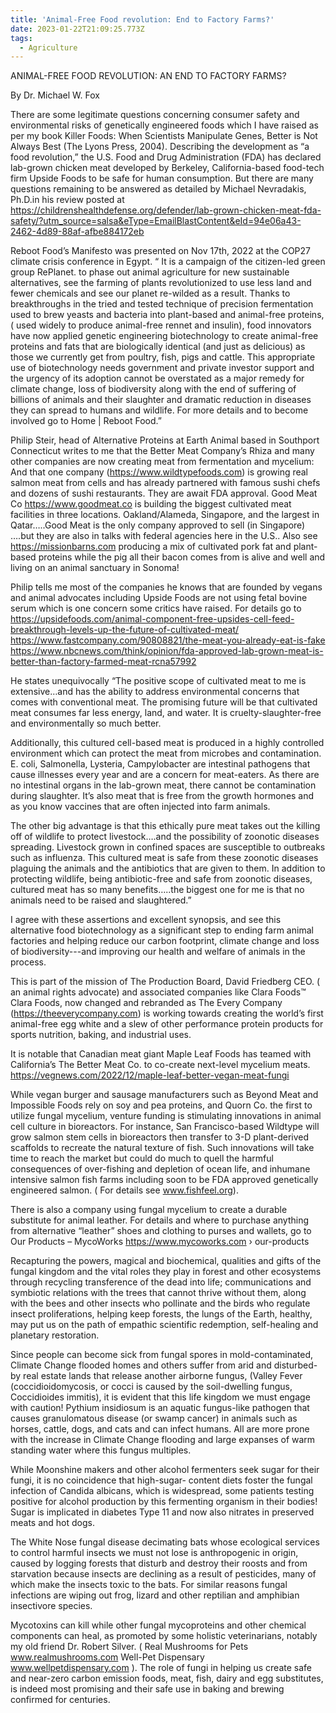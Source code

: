 ```yaml
---
title: 'Animal-Free Food revolution: End to Factory Farms?'
date: 2023-01-22T21:09:25.773Z
tags:
  - Agriculture
---
```

ANIMAL-FREE FOOD REVOLUTION: AN END TO FACTORY FARMS?

By Dr. Michael W. Fox

There are some legitimate questions concerning consumer safety and environmental risks of genetically engineered foods which I have raised as per my book Killer Foods: When Scientists Manipulate Genes, Better is Not Always Best (The Lyons Press, 2004). Describing the development as “a food revolution,” the U.S. Food and Drug Administration (FDA) has declared lab-grown chicken meat developed by Berkeley, California-based food-tech firm Upside Foods to be safe for human consumption. But there are many questions remaining to be answered as detailed by  Michael Nevradakis, Ph.D.in his review posted at https://childrenshealthdefense.org/defender/lab-grown-chicken-meat-fda-safety/?utm_source=salsa&eType=EmailBlastContent&eId=94e06a43-2462-4d89-88af-afbe884172eb 


 Reboot Food’s Manifesto was presented on Nov 17th, 2022 at the COP27 climate crisis conference in Egypt. “ It is a campaign of the citizen-led green group RePlanet. to phase out animal agriculture for new sustainable alternatives, see the farming of plants revolutionized to use less land and fewer chemicals and see our planet re-wilded as a result. Thanks to breakthroughs in the tried and tested technique of precision fermentation used to brew yeasts and bacteria into plant-based and animal-free proteins, ( used widely to produce animal-free rennet and insulin), food innovators have now applied genetic engineering biotechnology to create animal-free proteins and fats that are biologically identical (and just as delicious) as those we currently get from poultry, fish, pigs and cattle.
This appropriate use of biotechnology needs government and private investor support and the urgency of its adoption cannot be overstated as a major remedy for climate change, loss of biodiversity along with the end of suffering of billions of animals and their slaughter and dramatic reduction in diseases they can spread to humans and wildlife. For more details and to become involved go to Home | Reboot Food.”


Philip Steir, head of Alternative Proteins at Earth Animal based in Southport Connecticut writes to me that the Better Meat Company’s Rhiza and many other companies are now creating meat from fermentation and mycelium: And that one company (https://www.wildtypefoods.com)  is growing real salmon meat from cells and has already partnered with famous sushi chefs and dozens of sushi restaurants. They are await FDA approval. Good Meat Co  https://www.goodmeat.co  is building the biggest cultivated meat facilities in three locations. Oakland/Alameda, Singapore, and the largest in Qatar…..Good Meat is the only company approved to sell (in Singapore) ….but they are also in talks with  federal agencies here in the U.S.. Also see  https://missionbarns.com producing a mix of cultivated pork fat and plant-based proteins while the pig all their bacon comes from is alive and well and living on an animal sanctuary in Sonoma!


 Philip tells me most of the companies he knows that are founded by vegans and animal advocates including Upside Foods are not using fetal bovine serum which is one concern some critics have raised. For details go to
https://upsidefoods.com/animal-component-free-upsides-cell-feed-breakthrough-levels-up-the-future-of-cultivated-meat/
https://www.fastcompany.com/90808821/the-meat-you-already-eat-is-fake
 https://www.nbcnews.com/think/opinion/fda-approved-lab-grown-meat-is-better-than-factory-farmed-meat-rcna57992

 He states unequivocally “The positive scope of cultivated meat to me is extensive…and has the ability to address environmental concerns that comes with conventional meat. The promising future will be that cultivated meat consumes far less energy, land, and water. It is cruelty-slaughter-free and environmentally so much better.

 Additionally, this cultured cell-based meat is produced in a highly controlled environment which can protect the meat from microbes and contamination. E. coli, Salmonella, Lysteria, Campylobacter are intestinal pathogens that cause illnesses every year and are a concern for meat-eaters. As there are no intestinal organs in the lab-grown meat, there cannot be contamination during slaughter. It’s also meat that is free from the growth hormones and as you know vaccines that are often injected into farm animals. 

The other big advantage is that this ethically pure meat takes out the killing off of wildlife to protect livestock….and the possibility of zoonotic diseases spreading. Livestock grown in confined spaces are susceptible to outbreaks such as influenza. This cultured meat is safe from these zoonotic diseases plaguing the animals and the antibiotics that are given to them. In addition to protecting wildlife, being antibiotic-free and safe from zoonotic diseases, cultured meat has so many benefits…..the biggest one for me is that no animals need to be raised and slaughtered.”


I agree with these assertions and excellent synopsis, and see this alternative food biotechnology as a significant step to ending farm animal factories and helping reduce our carbon footprint, climate change and loss of biodiversity---and improving our health and welfare of animals in the process.
 
This is part of the mission of The Production Board, David Friedberg CEO. ( an animal rights advocate) and associated companies like Clara Foods™ Clara Foods, now changed and rebranded as The Every Company (https://theeverycompany.com) is working towards creating the world’s first animal-free egg white and a slew of other performance protein products for sports nutrition, baking, and industrial uses.

It is notable that Canadian meat giant Maple Leaf Foods has teamed with California’s The Better Meat Co. to co-create next-level mycelium meats. https://vegnews.com/2022/12/maple-leaf-better-vegan-meat-fungi


While vegan burger and sausage manufacturers such as Beyond Meat and Impossible Foods rely on soy and pea proteins, and Quorn Co. the first to utilize fungal mycelium, venture funding is stimulating innovations in animal cell culture in bioreactors. For instance, San Francisco-based Wildtype will grow salmon stem cells in bioreactors then transfer to 3-D plant-derived scaffolds to recreate the natural texture of fish. Such innovations will take time to reach the market but could do much to quell the harmful consequences of over-fishing and depletion of ocean life, and inhumane intensive salmon fish farms including soon to be FDA approved genetically engineered salmon. ( For details see www.fishfeel.org).


There is also a company using fungal mycelium to create a durable substitute for animal leather. For details and where to purchase anything from alternative “leather” shoes and clothing to purses and wallets, go to Our Products – MycoWorks https://www.mycoworks.com › our-products


Recapturing the powers, magical and biochemical, qualities and gifts of the fungal kingdom and the vital roles they play in forest and other ecosystems through recycling transference of the dead into life; communications and symbiotic relations with the trees that cannot thrive without them, along with the bees and other insects who pollinate and the birds who regulate insect proliferations, helping keep  forests, the lungs of the Earth, healthy, may put us on the path of empathic scientific redemption, self-healing and planetary restoration.


 Since people can become sick from fungal spores in mold-contaminated, Climate Change flooded homes and others suffer from arid and disturbed-by real estate lands that release another airborne fungus, (Valley Fever (coccidioidomycosis, or cocci is caused by the soil-dwelling fungus, Coccidioides immitis), it is evident that this life kingdom we must engage with caution! Pythium insidiosum is an aquatic fungus-like pathogen that causes granulomatous disease (or swamp cancer) in animals such as horses, cattle, dogs, and cats and can infect humans. All are more prone with the increase in Climate Change flooding and large expanses of warm standing water where this fungus multiples.


While Moonshine makers and other alcohol fermenters seek sugar for their fungi, it is no coincidence that high-sugar- content diets foster the fungal infection of Candida albicans, which is widespread, some patients testing positive for alcohol production by this fermenting organism in their bodies! Sugar is implicated in diabetes Type 11 and now also nitrates in preserved meats and hot dogs.


 The White Nose fungal disease decimating bats whose ecological services to control harmful insects we must not lose is anthropogenic in origin, caused by logging forests that disturb and destroy their roosts and from starvation because insects are declining as a result of pesticides, many of which make the insects toxic to the bats. For similar reasons fungal infections are wiping out frog, lizard and other reptilian and amphibian insectivore species.
  
 Mycotoxins can kill while other fungal mycoproteins and other chemical components can heal, as promoted by some holistic veterinarians, notably my old friend Dr. Robert Silver. ( Real Mushrooms for Pets www.realmushrooms.com Well-Pet Dispensary  www.wellpetdispensary.com ). The role of fungi in helping us create safe and near-zero carbon emission foods, meat, fish, dairy and egg substitutes, is indeed most promising and their safe use in baking and brewing confirmed for centuries.


